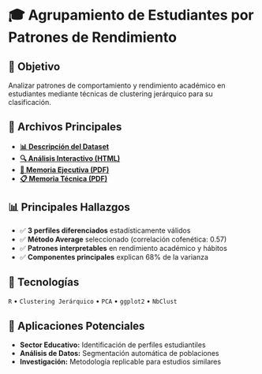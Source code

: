 # 🎓 Agrupamiento de Estudiantes por Patrones de Rendimiento

## 🎯 Objetivo
Analizar patrones de comportamiento y rendimiento académico en estudiantes mediante técnicas de clustering jerárquico para su clasificación.

## 📂 Archivos Principales
- **[📊 Descripción del Dataset](./data/README.md)**
- **[🔍 Análisis Interactivo (HTML)](./code/analisis_clustering.html)**
- **[💼 Memoria Ejecutiva (PDF)](./output/memoria-ejecutiva.pdf)**
- **[📋 Memoria Técnica (PDF)](./code/analisis-clustering.pdf)**

## 📊 Principales Hallazgos
- ✅ **3 perfiles diferenciados** estadísticamente válidos  
- ✅ **Método Average** seleccionado (correlación cofenética: 0.57)  
- ✅ **Patrones interpretables** en rendimiento académico y hábitos  
- ✅ **Componentes principales** explican 68% de la varianza  

## 🔧 Tecnologías
`R` • `Clustering Jerárquico` • `PCA` • `ggplot2` • `NbClust`

## 🔗 Aplicaciones Potenciales
- **Sector Educativo:** Identificación de perfiles estudiantiles
- **Análisis de Datos:** Segmentación automática de poblaciones
- **Investigación:** Metodología replicable para estudios similares
